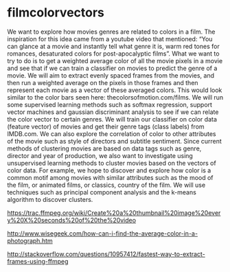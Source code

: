 # filmcolorvectors

We want to explore how movies genres are related to colors in a film. The inspiration for this idea came from a youtube video that mentioned: “You can glance at a movie and instantly tell what genre it is, warm red tones for romances, desaturated colors for post-apocalyptic films”. What we want to try to do is to get a weighted average color of all the movie pixels in a movie and see that if we can train a classifier on movies to predict the genre of a movie.   We will aim to extract evenly spaced frames from the movies, and then run a weighted average on the pixels in those frames and then represent each movie as a vector of these averaged colors. This would look similar to the color bars seen here: thecolorsofmotion.com/films. We will run some supervised learning methods such as softmax regression, support vector machines and gaussian discriminant analysis to see if we can relate the color vector to certain genres. We will train our classifier on color data (feature vector) of movies and get their genre tags (class labels) from IMDB.com. We can also explore the correlation of color to other attributes of the movie such as style of directors and subtitle sentiment.   Since current methods of clustering movies are based on data tags such as genre, director and year of production, we also want to investigate using unsupervised learning methods to cluster movies based on the vectors of color data. For example, we hope to discover and explore how color is a common motif among movies with similar attributes such as the mood of the film, or animated films, or classics, country of the film. We will use techniques such as principal component analysis and the k-means algorithm to discover clusters.

https://trac.ffmpeg.org/wiki/Create%20a%20thumbnail%20image%20every%20X%20seconds%20of%20the%20video

http://www.wisegeek.com/how-can-i-find-the-average-color-in-a-photograph.htm

http://stackoverflow.com/questions/10957412/fastest-way-to-extract-frames-using-ffmpeg



